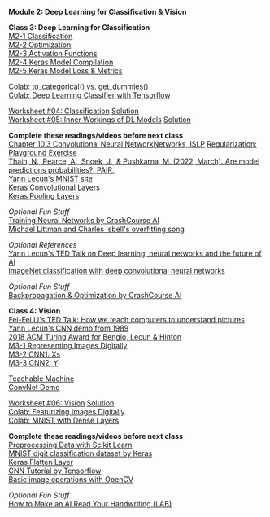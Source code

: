 **Module 2: Deep Learning for Classification & Vision**  

**Class 3: Deep Learning for Classification**  
[M2-1 Classification](https://www.dropbox.com/scl/fi/1jdkhx8f3kq11f94igggi/M2-1-classification.pptx?rlkey=2e3u73vhu4cxch4lvkzkcsqx3&dl=0)  
[M2-2 Optimization](https://www.dropbox.com/scl/fi/wudc9bgdb9gqr7lsaova4/M2-2-optimization.pptx?rlkey=2ceutabjj2pbnj86ktv5b5bc1&dl=0)  
[M2-3 Activation Functions](https://www.dropbox.com/scl/fi/8clv98zfhn5tsc1fzf1xc/M2-3-activation-functions.pptx?rlkey=165w0kvryhteegc7dnw9qe74w&dl=0)  
[M2-4 Keras Model Compilation](https://www.dropbox.com/scl/fi/g0gwzqubs4mvn44ox68oe/M2-4-keras-model-compilation.pptx?rlkey=hx3o9fopm1uamzf93kso3zvjt&dl=0)  
[M2-5 Keras Model Loss & Metrics](https://www.dropbox.com/scl/fi/wmaxv99ypylde1s24eu8u/M2-5-keras-model-loss-and-metrics.pptx?rlkey=ruxf7tywqy0nh60zsish9o221&dl=0)  

[Colab: to_categorical() vs. get_dummies()](https://colab.research.google.com/drive/1-_2u9jQ4d-yL1QVu4oH4UVRjZW11ZxZe)  
[Colab: Deep Learning Classifier with Tensorflow](https://colab.research.google.com/drive/1szq7Vy4ZsUBNzR398lkLbAQKm3LRfqoS)   

[Worksheet #04: Classification](https://docs.google.com/document/d/13AZxb0FD0NfvV6xbL0VIYEwjHJ1XWTgCjJ_M19OlMm8/edit?usp=sharing) [Solution](https://docs.google.com/document/d/1nr_4mBpvjd6VhSe8r59UNVpJ1jNWyKUHEL--N191cNk/edit?usp=sharing)    
[Worksheet #05: Inner Workings of DL Models](https://docs.google.com/document/d/1YzVzi8qYFd_Hx8-oK0Wnv0wrnUqxnrnfIusf8qzIv68/edit?usp=sharing) [Solution](https://docs.google.com/document/d/1FFQ9DKHfDLw-RtA4-wsGnh2OLNfZk2ZKB9fLZ1WWYVQ/edit?usp=sharing)  

**Complete these readings/videos before next class**  
[Chapter 10.3 Convolutional Neural NetworkNetworks, ISLP](https://hastie.su.domains/ISLP/ISLP_website.pdf.download.html) 
[Regularization: Playground Exercise](https://developers.google.com/machine-learning/crash-course/regularization-for-sparsity/playground-exercise)  
[Thain, N., Pearce, A., Snoek, J., & Pushkarna, M. (2022, March). Are model predictions probabilities?. PAIR.](https://pair.withgoogle.com/explorables/uncertainty-calibration/)  
[Yann Lecun's MNIST site](http://yann.lecun.com/exdb/mnist/)  
[Keras Convolutional Layers](https://keras.io/api/layers/convolution_layers/)  
[Keras Pooling Layers](https://keras.io/api/layers/convolution_layers/)  

*Optional Fun Stuff*  
[Training Neural Networks by CrashCourse AI](https://www.pbs.org/video/training-neural-networks-4-mq025r/)  
[Michael Littman and Charles Isbell's overfitting song](https://www.youtube.com/watch?v=DQWI1kvmwRg&list=PLrpsa0hmc1hxDIJZnB0umnmCvofPGj6IA)  

*Optional References*  
[Yann Lecun's TED Talk on Deep learning, neural networks and the future of AI](https://www.ted.com/talks/yann_lecun_deep_learning_neural_networks_and_the_future_of_ai)  
[ImageNet classification with deep convolutional neural networks](https://dl.acm.org/doi/abs/10.1145/3065386)   

*Optional Fun Stuff*  
[Backpropagation & Optimization by CrashCourse AI](https://www.pbs.org/video/training-neural-networks-4-mq025r/)  

**Class 4: Vision**  
[Fei-Fei Li's TED Talk: How we teach computers to understand pictures](https://youtu.be/40riCqvRoMs)  
[Yann Lecun's CNN demo from 1989](https://www.youtube.com/watch?v=FwFduRA_L6Q)  
[2018 ACM Turing Award for Bengio, Lecun & Hinton](https://www.youtube.com/watch?v=HzilDIhWhrE)  
[M3-1 Representing Images Digitally](https://www.dropbox.com/scl/fi/w3u3mwvhk0y4u939zdgrr/M3-1-representing-images-digitally.pptx?rlkey=tewbfa6pvk6einac6qq5ushmj&dl=0)  
[M3-2 CNN1: Xs](https://www.dropbox.com/scl/fi/bueecft6bfhhcy45kpgzx/M3-2-CNN1-Xs.pptx?rlkey=s6axruxee5priz7zcrvjn7wec&dl=0)  
[M3-3 CNN2: Y](https://www.dropbox.com/scl/fi/hoyes1kx6rp07cj41i0n7/M3-3-CNN2-Y.pptx?rlkey=xuo9v6m9dgq9t1znv6wbaxu2q&dl=0)  

[Teachable Machine](https://teachablemachine.withgoogle.com/)  
[ConvNet Demo](https://cs.stanford.edu/people/karpathy/convnetjs/)  

[Worksheet #06: Vision](https://docs.google.com/document/d/1U2FTAhxx9We4CIq8OT7Vm_BwiJVe5YErb-PP38MkBUU/edit?usp=sharing) [Solution](https://docs.google.com/document/d/1orr38xR9aKQ8Qun2wse7nfv9VRgG3MuC3_SV7ZgruBE/edit?usp=sharing)  
[Colab: Featurizing Images Digitally](https://colab.research.google.com/drive/1pCNbMNdl1ph6FieYeGGsvXDRYzIPxaxB?usp=sharing)  
[Colab: MNIST with Dense Layers](https://colab.research.google.com/drive/1UpkFhSpWIBNahzRro5aHdZCTZ32mEfl8?usp=sharing)  

**Complete these readings/videos before next class**  
[Preprocessing Data with Scikit Learn](https://scikit-learn.org/stable/modules/preprocessing.html)  
[MNIST digit classification dataset by Keras](https://keras.io/api/datasets/mnist/)  
[Keras Flatten Layer](https://keras.io/api/layers/reshaping_layers/flatten/)  
[CNN Tutorial by Tensorflow](https://www.tensorflow.org/tutorials/images/cnn)  
[Basic image operations with OpenCV](https://docs.opencv.org/3.4/d3/df2/tutorial_py_basic_ops.html)  

*Optional Fun Stuff*  
[How to Make an AI Read Your Handwriting (LAB)](https://www.pbs.org/video/how-to-make-an-ai-read-your-handwriting-lab-5-oh9flk/)  
